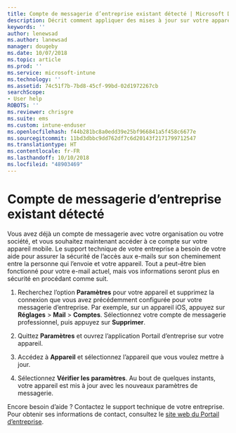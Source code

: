 ```yaml
---
title: Compte de messagerie d’entreprise existant détecté | Microsoft Docs
description: Décrit comment appliquer des mises à jour sur votre appareil pour vous permettre d’accéder de nouveau à votre messagerie professionnelle ou scolaire.
keywords: ''
author: lenewsad
ms.author: lanewsad
manager: dougeby
ms.date: 10/07/2018
ms.topic: article
ms.prod: ''
ms.service: microsoft-intune
ms.technology: ''
ms.assetid: 74c51f7b-7bd8-45cf-99bd-02d1972267cb
searchScope:
- User help
ROBOTS: ''
ms.reviewer: chrisgre
ms.suite: ems
ms.custom: intune-enduser
ms.openlocfilehash: f44b281bc8a0edd39e25bf966841a5f458c6677e
ms.sourcegitcommit: 11bd3dbbc9dd762df7c6d20143f2171799712547
ms.translationtype: HT
ms.contentlocale: fr-FR
ms.lasthandoff: 10/10/2018
ms.locfileid: "48903469"
---
```

# <a name="an-existing-company-email-account-was-found"></a>Compte de messagerie d’entreprise existant détecté

Vous avez déjà un compte de messagerie avec votre organisation ou votre société, et vous souhaitez maintenant accéder à ce compte sur votre appareil mobile. Le support technique de votre entreprise a besoin de votre aide pour assurer la sécurité de l’accès aux e-mails sur son cheminement entre la personne qui l’envoie et votre appareil. Tout a peut-être bien fonctionné pour votre e-mail actuel, mais vos informations seront plus en sécurité en procédant comme suit.

1.  Recherchez l’option **Paramètres** pour votre appareil et supprimez la connexion que vous avez précédemment configurée pour votre messagerie d’entreprise.  Par exemple, sur un appareil iOS, appuyez sur **Réglages** > **Mail** > **Comptes**. Sélectionnez votre compte de messagerie professionnel, puis appuyez sur **Supprimer**.

2.  Quittez **Paramètres** et ouvrez l’application Portail d’entreprise sur votre appareil.  

3. Accédez à **Appareil** et sélectionnez l’appareil que vous voulez mettre à jour.

4. Sélectionnez **Vérifier les paramètres**. Au bout de quelques instants, votre appareil est mis à jour avec les nouveaux paramètres de messagerie.

Encore besoin d’aide ? Contactez le support technique de votre entreprise. Pour obtenir ses informations de contact, consultez le [site web du Portail d’entreprise](https://go.microsoft.com/fwlink/?linkid=2010980).
